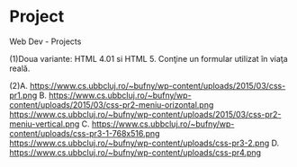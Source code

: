 # Project
Web Dev - Projects


(1)Doua variante: HTML 4.01 si HTML 5.
Conţine un formular utilizat în viaţa reală.

(2)A.
https://www.cs.ubbcluj.ro/~bufny/wp-content/uploads/2015/03/css-pr1.png
B.
https://www.cs.ubbcluj.ro/~bufny/wp-content/uploads/2015/03/css-pr2-meniu-orizontal.png
https://www.cs.ubbcluj.ro/~bufny/wp-content/uploads/2015/03/css-pr2-meniu-vertical.png
C.
https://www.cs.ubbcluj.ro/~bufny/wp-content/uploads/css-pr3-1-768x516.png
https://www.cs.ubbcluj.ro/~bufny/wp-content/uploads/css-pr3-2.png
D.
https://www.cs.ubbcluj.ro/~bufny/wp-content/uploads/css-pr4.png

